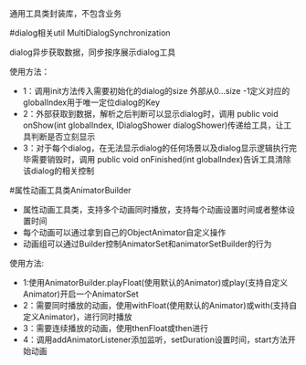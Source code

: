 
通用工具类封装库，不包含业务

#dialog相关util MultiDialogSynchronization

dialog异步获取数据，同步按序展示dialog工具

使用方法：
 * 1：调用init方法传入需要初始化的dialog的size
外部从0...size -1定义对应的globalIndex用于唯一定位dialog的Key
 * 2：外部获取到数据，解析之后判断可以显示dialog时，调用
public void onShow(int globalIndex, IDialogShower dialogShower)传递给工具，让工具判断是否立刻显示
 * 3：对于每个dialog，在无法显示dialog的任何场景以及dialog显示逻辑执行完毕需要销毁时，调用
public void onFinished(int globalIndex)告诉工具清除该dialog的相关控制


#属性动画工具类AnimatorBuilder

 * 属性动画工具类，支持多个动画同时播放，支持每个动画设置时间或者整体设置时间
 * 每个动画可以通过拿到自己的ObjectAnimator自定义操作
 * 动画组可以通过Builder控制AnimatorSet和animatorSetBuilder的行为

使用方法:
 * 1:使用AnimatorBuilder.playFloat(使用默认的Animator)或play(支持自定义Animator)开启一个AnimatorSet
 * 2：需要同时播放的动画，使用withFloat(使用默认的Animator)或with(支持自定义Animator)，进行同时播放
 * 3：需要连续播放的动画，使用thenFloat或then进行
 * 4：调用addAnimatorListener添加监听，setDuration设置时间，start方法开始动画






